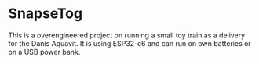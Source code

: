 # SnapseTog
This is a overengineered project on running a small toy train as a delivery for the Danis Aquavit. It is using ESP32-c6 and can run on own batteries or on a USB power bank.
